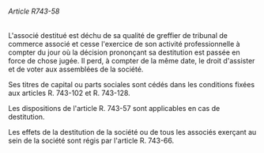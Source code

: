 ###### Article R743-58

L'associé destitué est déchu de sa qualité de greffier de tribunal de commerce associé et cesse l'exercice de son activité professionnelle à compter du jour où la décision prononçant sa destitution est passée en force de chose jugée. Il perd, à compter de la même date, le droit d'assister et de voter aux assemblées de la société.

Ses titres de capital ou parts sociales sont cédés dans les conditions fixées aux articles R. 743-102 et R. 743-128.

Les dispositions de l'article R. 743-57 sont applicables en cas de destitution.

Les effets de la destitution de la société ou de tous les associés exerçant au sein de la société sont régis par l'article R. 743-66.


